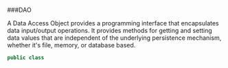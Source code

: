 ###DAO

A Data Access Object provides a programming interface that encapsulates data input/output operations.  It provides methods for getting and setting data values that are independent of the underlying persistence mechanism, whether it's file, memory, or database based.
```java
public class
```
